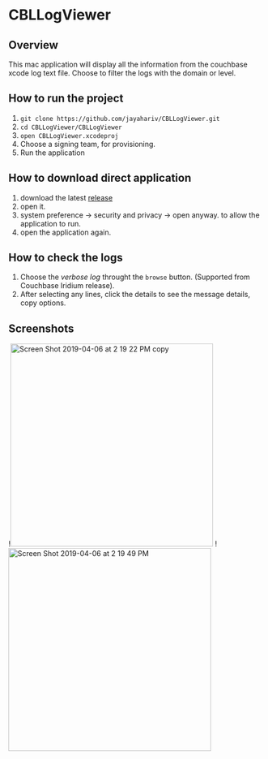 # CBLLogViewer
## Overview 
This mac application will display all the information from the couchbase xcode log text file. Choose to filter the logs with the domain or level. 

## How to run the project
1. `git clone https://github.com/jayahariv/CBLLogViewer.git`
2. `cd CBLLogViewer/CBLLogViewer`
3. `open CBLLogViewer.xcodeproj`
4. Choose a signing team, for provisioning.
5. Run the application

## How to download direct application
1. download the latest [release](https://github.com/jayahariv/CBLLogViewer/releases)
2. open it. 
3. system preference -> security and privacy -> open anyway. to allow the application to run. 
4. open the application again. 


## How to check the logs
1. Choose the _verbose log_ throught the `browse` button. (Supported from Couchbase Iridium release).
2. After selecting any lines, click the details to see the message details, copy options. 


## Screenshots
!<img width="400" alt="Screen Shot 2019-04-06 at 2 19 22 PM copy" src="https://user-images.githubusercontent.com/10448770/55675431-38466200-5877-11e9-8e3e-e8ea14f33d60.png">
!<img width="400" alt="Screen Shot 2019-04-06 at 2 19 49 PM" src="https://user-images.githubusercontent.com/10448770/55675435-53b16d00-5877-11e9-99c0-6dfc976cb11f.png">
